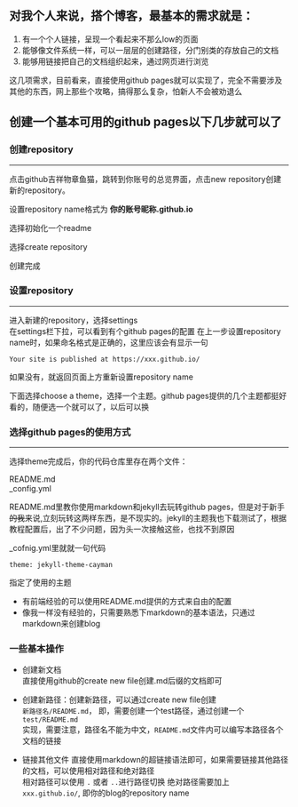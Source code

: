 
## 对我个人来说，搭个博客，最基本的需求就是：

1. 有一个个人链接，呈现一个看起来不那么low的页面
2. 能够像文件系统一样，可以一层层的创建路径，分门别类的存放自己的文档
3. 能够用链接把自己的文档组织起来，通过网页进行浏览

这几项需求，目前看来，直接使用github pages就可以实现了，完全不需要涉及其他的东西，网上那些个攻略，搞得那么复杂，怕新人不会被劝退么

## 创建一个基本可用的github pages以下几步就可以了

### 创建repository
---
点击github吉祥物章鱼猫，跳转到你账号的总览界面，点击new repository创建新的repository。

设置repository name格式为 **你的账号昵称.github.io**

选择初始化一个readme

选择create repository

创建完成

### 设置repository
---
进入新建的repository，选择settings  
在settings栏下拉，可以看到有个github pages的配置
在上一步设置repository name时，如果命名格式是正确的，这里应该会有显示一句 

`Your site is published at https://xxx.github.io/`

如果没有，就返回页面上方重新设置repository name

下面选择choose a theme，选择一个主题。github pages提供的几个主题都挺好看的，随便选一个就可以了，以后可以换

### 选择github pages的使用方式
---
选择theme完成后，你的代码仓库里存在两个文件：

README.md  
_config.yml

README.md里教你使用markdown和jekyll去玩转github pages，但是对于新手<del>的我</del>来说,立刻玩转这两样东西，是不现实的。jekyll的主题我也下载测试了，根据教程配置后，出了不少问题，因为头一次接触这些，也找不到原因

_cofnig.yml里就就一句代码  

`theme: jekyll-theme-cayman`

指定了使用的主题

- 有前端经验的可以使用README.md提供的方式来自由的配置
- 像我一样没有经验的，只需要熟悉下markdown的基本语法，只通过markdown来创建blog

### 一些基本操作
- 创建新文档  
直接使用github的create new file创建.md后缀的文档即可  

- 创建新路径：创建新路径，可以通过create new file创建  
`新路径名/README.md`， 即，需要创建一个test路径，通过创建一个   `test/README.md`  
实现，需要注意，路径名不能为中文，`README.md`文件内可以编写本路径各个文档的链接

- 链接其他文件
直接使用markdown的超链接语法即可，如果需要链接其他路径的文档，可以使用相对路径和绝对路径  
相对路径可以使用 `.` 或者 `..`进行路径切换
绝对路径需要加上 `xxx.github.io/`, 即你的blog的repository name

